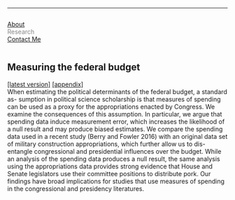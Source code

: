 <hr>
<div class="row">
  <div class="column left" style="color:#888">
    <p><a href="https://leahrosenstiel.github.io">About</a> <br> Research <br> <a href="leahrosenstiel.github.io/contactme"> Contact Me</a> </p>
  </div>
  <div class="column right">
    <h2>Measuring the federal budget</h2> <p> <a href = "leahrosenstiel.github.io/measuring_federal_budget_mpsa.pdf">[latest version]</a> <a href="leahrosenstiel.github.io/appendix_measuring_federal_budget_mpsa.pdf"> [appendix]</a> <br> When estimating the political determinants of the federal budget, a standard as- sumption in political science scholarship is that measures of spending can be used as a proxy for the appropriations enacted by Congress. We examine the consequences of this assumption. In particular, we argue that spending data induce measurement error, which increases the likelihood of a null result and may produce biased estimates. We compare the spending data used in a recent study (Berry and Fowler 2016) with an original data set of military construction appropriations, which further allow us to dis- entangle congressional and presidential influences over the budget. While an analysis of the spending data produces a null result, the same analysis using the appropriations data provides strong evidence that House and Senate legislators use their committee positions to distribute pork. Our findings have broad implications for studies that use measures of spending in the congressional and presidency literatures. </p>
  </div>
</div>
